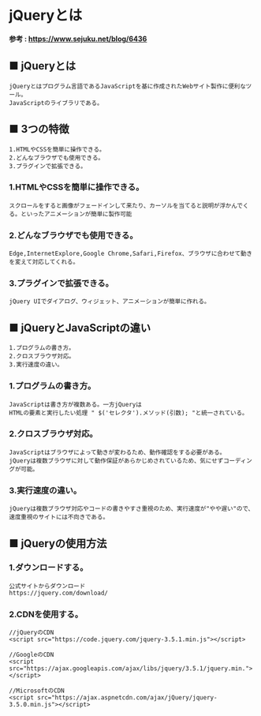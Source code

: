 # jQueryとは
**参考 : <https://www.sejuku.net/blog/6436>**

## ■ jQueryとは
```
jQueryとはプログラム言語であるJavaScriptを基に作成されたWebサイト製作に便利なツール。
JavaScriptのライブラリである。
```
## ■ 3つの特徴
```
1.HTMLやCSSを簡単に操作できる。
2.どんなブラウザでも使用できる。
3.プラグインで拡張できる。
```
### 1.HTMLやCSSを簡単に操作できる。
```
スクロールをすると画像がフェードインして来たり、カーソルを当てると説明が浮かんでくる。といったアニメーションが簡単に製作可能
```
### 2.どんなブラウザでも使用できる。
```
Edge,InternetExplore,Google Chrome,Safari,Firefox、ブラウザに合わせて動きを変えて対応してくれる。
```
### 3.プラグインで拡張できる。
```
jQuery UIでダイアログ、ウィジェット、アニメーションが簡単に作れる。
```
## ■ jQueryとJavaScriptの違い
```
1.プログラムの書き方。
2.クロスブラウザ対応。
3.実行速度の違い。
```
### 1.プログラムの書き方。
```
JavaScriptは書き方が複数ある。一方jQueryは
HTMLの要素と実行したい処理 " $('セレクタ').メソッド(引数); "と統一されている。
```
### 2.クロスブラウザ対応。
```
JavaScriptはブラウザによって動きが変わるため、動作確認をする必要がある。
jQueryは複数ブラウザに対して動作保証があらかじめされているため、気にせずコーディングが可能。
```
### 3.実行速度の違い。
```
jQueryは複数ブラウザ対応やコードの書きやすさ重視のため、実行速度が"やや遅い"ので、速度重視のサイトには不向きである。
```






## ■ jQueryの使用方法
### 1.ダウンロードする。
```
公式サイトからダウンロード
https://jquery.com/download/
```
### 2.CDNを使用する。
```
//jQueryのCDN
<script src="https://code.jquery.com/jquery-3.5.1.min.js"></script>
 
//GoogleのCDN
<script src="https://ajax.googleapis.com/ajax/libs/jquery/3.5.1/jquery.min."></script>
 
//MicrosoftのCDN
<script src="https://ajax.aspnetcdn.com/ajax/jQuery/jquery-3.5.0.min.js"></script>
```
